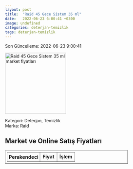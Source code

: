 ```yaml
---
layout: post
title:  "Raid 45 Gece Sistem 35 ml"
date:   2022-06-23 6:00:41 +0300
image: undefined
categories: deterjan-temizlik
tags: deterjan-temizlik
---
```


Son Güncelleme: 2022-06-23 9:00:41

<img src="undefined" width="200" alt="Raid 45 Gece Sistem 35 ml market fiyatları" />

Kategori: Deterjan, Temizlik
<br />
Marka: Raid

<h2>Market ve Online Satış Fiyatları</h2>

<table border="1" style="padding: 5px;width:80%;">
  <tr>
    <td style="padding: 5px;"><strong>Perakendeci</strong></td>
    <td><strong>Fiyat</strong></td>
    <td><strong>İşlem</strong></td>
  </tr>
  
</table>
